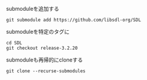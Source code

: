 submoduleを追加する

```
git submodule add https://github.com/libsdl-org/SDL
```

submoduleを特定のタグに
```
cd SDL
git checkout release-3.2.20
```

submoduleも再帰的にcloneする

```
git clone --recurse-submodules 
```
